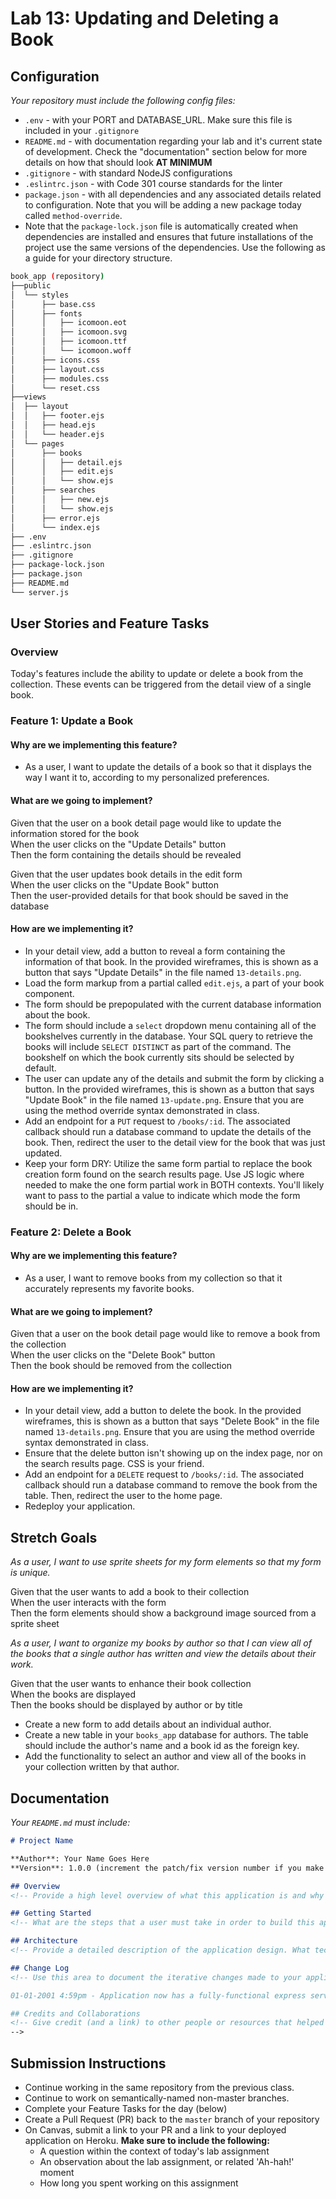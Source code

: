 # Lab 13: Updating and Deleting a Book

## Configuration

_Your repository must include the following config files:_

- `.env` - with your PORT and DATABASE_URL. Make sure this file is included in your `.gitignore`
- `README.md` - with documentation regarding your lab and it's current state of development. Check the "documentation" section below for more details on how that should look **AT MINIMUM**
- `.gitignore` - with standard NodeJS configurations
- `.eslintrc.json` - with Code 301 course standards for the linter
- `package.json` - with all dependencies and any associated details related to configuration. Note that you will be adding a new package today called `method-override`.
- Note that the `package-lock.json` file is automatically created when dependencies are installed and ensures that future installations of the project use the same versions of the dependencies.
Use the following as a guide for your directory structure.

```sh
book_app (repository)
├──public
│  └── styles
│      ├── base.css
│      ├── fonts
│      │   ├── icomoon.eot
│      │   ├── icomoon.svg
│      │   ├── icomoon.ttf
│      │   └── icomoon.woff
│      ├── icons.css
│      ├── layout.css
│      ├── modules.css
│      └── reset.css
├──views
│  ├── layout
│  │   ├── footer.ejs
│  │   ├── head.ejs
│  │   └── header.ejs
│  └── pages
│      ├── books
│      │   ├── detail.ejs
│      │   ├── edit.ejs
│      │   └── show.ejs
│      ├── searches
│      │   ├── new.ejs
│      │   └── show.ejs
│      ├── error.ejs
│      └── index.ejs
├── .env
├── .eslintrc.json
├── .gitignore
├── package-lock.json
├── package.json
├── README.md
└── server.js
```

## User Stories and Feature Tasks

### Overview

Today's features include the ability to update or delete a book from the collection. These events can be triggered from the detail view of a single book.

### Feature 1: Update a Book

#### Why are we implementing this feature?

- As a user, I want to update the details of a book so that it displays the way I want it to, according to my personalized preferences.

#### What are we going to implement?

Given that the user on a book detail page would like to update the information stored for the book  
When the user clicks on the "Update Details" button    
Then the form containing the details should be revealed  

Given that the user updates book details in the edit form  
When the user clicks on the "Update Book" button  
Then the user-provided details for that book should be saved in the database  

#### How are we implementing it?

- In your detail view, add a button to reveal a form containing the information of that book. In the provided wireframes, this is shown as a button that says "Update Details" in the file named `13-details.png`. 
- Load the form markup from a partial called `edit.ejs`, a part of your book component.
- The form should be prepopulated with the current database information about the book.
- The form should include a `select` dropdown menu containing all of the bookshelves currently in the database. Your SQL query to retrieve the books will include `SELECT DISTINCT` as part of the command. The bookshelf on which the book currently sits should be selected by default.
- The user can update any of the details and submit the form by clicking a button. In the provided wireframes, this is shown as a button that says "Update Book" in the file named `13-update.png`. Ensure that you are using the method override syntax demonstrated in class.
- Add an endpoint for a `PUT` request to `/books/:id`. The associated callback should run a database command to update the details of the book. Then, redirect the user to the detail view for the book that was just updated.
- Keep your form DRY: Utilize the same form partial to replace the book creation form found on the search results page. Use JS logic where needed to make the one form partial work in BOTH contexts. You'll likely want to pass to the partial a value to indicate which mode the form should be in.

### Feature 2: Delete a Book

#### Why are we implementing this feature?

- As a user, I want to remove books from my collection so that it accurately represents my favorite books.

#### What are we going to implement?

Given that a user on the book detail page would like to remove a book from the collection  
When the user clicks on the "Delete Book" button  
Then the book should be removed from the collection    

#### How are we implementing it?

- In your detail view, add a button to delete the book. In the provided wireframes, this is shown as a button that says "Delete Book" in the file named `13-details.png`. Ensure that you are using the method override syntax demonstrated in class.
- Ensure that the delete button isn't showing up on the index page, nor on the search results page. CSS is your friend. 
- Add an endpoint for a `DELETE` request to `/books/:id`. The associated callback should run a database command to remove the book from the table. Then, redirect the user to the home page.
- Redeploy your application.

## Stretch Goals

*As a user, I want to use sprite sheets for my form elements so that my form is unique.*

Given that the user wants to add a book to their collection  
When the user interacts with the form  
Then the form elements should show a background image sourced from a sprite sheet  

*As a user, I want to organize my books by author so that I can view all of the books that a single author has written and view the details about their work.*

Given that the user wants to enhance their book collection  
When the books are displayed  
Then the books should be displayed by author or by title  

- Create a new form to add details about an individual author.
- Create a new table in your `books_app` database for authors. The table should include the author's name and a book id as the foreign key.
- Add the functionality to select an author and view all of the books in your collection written by that author.

## Documentation

_Your `README.md` must include:_

```md
# Project Name

**Author**: Your Name Goes Here
**Version**: 1.0.0 (increment the patch/fix version number if you make more commits past your first submission)

## Overview
<!-- Provide a high level overview of what this application is and why you are building it, beyond the fact that it's an assignment for a Code Fellows 301 class. (i.e. What's your problem domain?) -->

## Getting Started
<!-- What are the steps that a user must take in order to build this app on their own machine and get it running? -->

## Architecture
<!-- Provide a detailed description of the application design. What technologies (languages, libraries, etc) you're using, and any other relevant design information. -->

## Change Log
<!-- Use this area to document the iterative changes made to your application as each feature is successfully implemented. Use time stamps. Here's an examples:

01-01-2001 4:59pm - Application now has a fully-functional express server, with GET and POST routes for the book resource.

## Credits and Collaborations
<!-- Give credit (and a link) to other people or resources that helped you build this application. -->
-->
```

## Submission Instructions

- Continue working in the same repository from the previous class.
- Continue to work on semantically-named non-master branches.
- Complete your Feature Tasks for the day (below)
- Create a Pull Request (PR) back to the `master` branch of your repository
- On Canvas, submit a link to your PR and a link to your deployed application on Heroku. **Make sure to include the following:**
  - A question within the context of today's lab assignment
  - An observation about the lab assignment, or related 'Ah-hah!' moment
  - How long you spent working on this assignment
